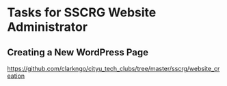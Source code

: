 # Tasks for SSCRG Website Administrator

## Creating a New WordPress Page

https://github.com/clarkngo/cityu_tech_clubs/tree/master/sscrg/website_creation



